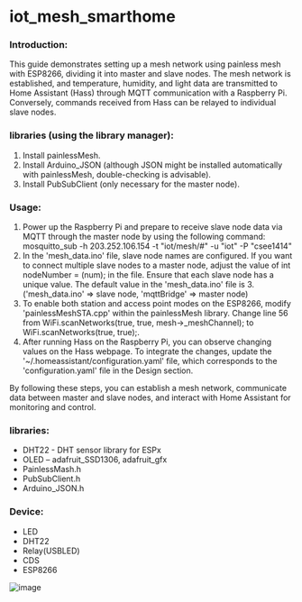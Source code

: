 # iot_mesh_smarthome

### Introduction:

This guide demonstrates setting up a mesh network using painless mesh with ESP8266, dividing it into master and slave nodes. The mesh network is established, and temperature, humidity, and light data are transmitted to Home Assistant (Hass) through MQTT communication with a Raspberry Pi. Conversely, commands received from Hass can be relayed to individual slave nodes.

### libraries (using the library manager):
1. Install painlessMesh.
2. Install Arduino_JSON (although JSON might be installed automatically with painlessMesh, double-checking is advisable).
3. Install PubSubClient (only necessary for the master node).

### Usage:
1. Power up the Raspberry Pi and prepare to receive slave node data via MQTT through the master node by using the following command:
  mosquitto_sub -h 203.252.106.154 -t "iot/mesh/#" -u "iot" -P "csee1414"
2. In the 'mesh_data.ino' file, slave node names are configured. If you want to connect multiple slave nodes to a master node, adjust the value of int nodeNumber = (num); in the file. Ensure that each slave node has a unique value. The default value in the 'mesh_data.ino' file is 3. ('mesh_data.ino' => slave node, 'mqttBridge' => master node)
3. To enable both station and access point modes on the ESP8266, modify 'painlessMeshSTA.cpp' within the painlessMesh library. 
  Change line 56 from WiFi.scanNetworks(true, true, mesh->_meshChannel); to WiFi.scanNetworks(true, true);.
4. After running Hass on the Raspberry Pi, you can observe changing values on the Hass webpage. To integrate the changes, update the '~/.homeassistant/configuration.yaml' file, which corresponds to the 'configuration.yaml' file in the Design section.

By following these steps, you can establish a mesh network, communicate data between master and slave nodes, and interact with Home Assistant for monitoring and control.

### libraries:
- DHT22 - DHT sensor library for ESPx
- OLED – adafruit_SSD1306, adafruit_gfx
- PainlessMash.h
- PubSubClient.h
- Arduino_JSON.h

### Device:
- LED
- DHT22
- Relay(USBLED)
- CDS
- ESP8266

![image](https://github.com/jacobkim98/iot_mesh_smarthome/assets/142479612/0568dabb-3ca2-4066-9b29-ba4acbef615e)
